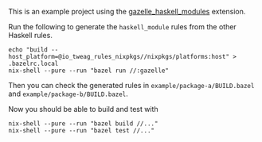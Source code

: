 This is an example project using the [gazelle_haskell_modules][gazelle_haskell_modules] extension.

Run the following to generate the `haskell_module` rules from the other
Haskell rules.
```bazel
echo "build --host_platform=@io_tweag_rules_nixpkgs//nixpkgs/platforms:host" > .bazelrc.local
nix-shell --pure --run "bazel run //:gazelle"
```
Then you can check the generated rules in `example/package-a/BUILD.bazel`
and `example/package-b/BUILD.bazel`.

Now you should be able to build and test with
```bazel
nix-shell --pure --run "bazel build //..."
nix-shell --pure --run "bazel test //..."
```

[gazelle_haskell_modules]: https://github.com/tweag/gazelle_haskell_modules
